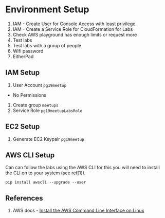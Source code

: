 # Environment Setup

1. IAM - Create User for Console Access with least privilege.
1. IAM - Create a Service Role for CloudFormation for Labs
1. Check AWS playground has enough limits or request more
1. Test labs
1. Test labs with a group of people
1. Wifi password
1. EitherPad


## IAM Setup

1. User Account `pg19meetup`
  - No Permissions
  1. Create group `meetups`
1. Service Role `pg19meetupLabsRole`

## EC2 Setup

1. Generate EC2 Keypair `pg19meetup`

## AWS CLI Setup

Can can follow the labs using the AWS CLI for this you will need to install the CLI on to your system (see ref[1]).

```
pip install awscli --upgrade --user
```

## References
1. AWS docs - [Install the AWS Command Line Interface on Linux](https://docs.aws.amazon.com/cli/latest/userguide/awscli-install-linux.html)
